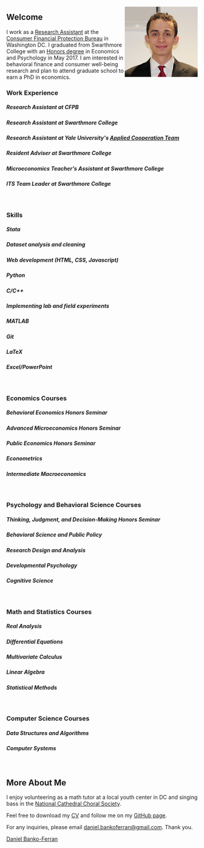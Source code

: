 <p>
<img src="favicons.ico/android-icon-192x192.png" alt="Headshot of Daniel Banko" style="float:right;">
</p>

## Welcome
I work as a [Research Assistant](https://www.consumerfinance.gov/about-us/careers/students-and-graduates/) at the [Consumer Financial Protection Bureau](https://www.consumerfinance.gov/about-us/the-bureau/bureau-structure/research-markets-regulation/) in Washington DC. I graduated from Swarthmore College with an [Honors degree](https://www.swarthmore.edu/honors-program) in Economics and Psychology in May 2017. I am interested in behavioral finance and consumer well-being research and plan to attend graduate school to earn a PhD in economics.
<br>

### Work Experience
##### Research Assistant at CFPB
##### Research Assistant at Swarthmore College 
##### Research Assistant at Yale University's [Applied Cooperation Team](https://act.yale.edu/people)
##### Resident Adviser at Swarthmore College
##### Microeconomics Teacher's Assistant at Swarthmore College
##### ITS Team Leader at Swarthmore College
<br>

### Skills
##### Stata
##### Dataset analysis and cleaning
##### Web development (HTML, CSS, Javascript)
##### Python
##### C/C++
##### Implementing lab and field experiments
##### MATLAB
##### Git
##### LaTeX
##### Excel/PowerPoint
<br>

### Economics Courses
##### Behavioral Economics Honors Seminar
##### Advanced Microeconomics Honors Seminar
##### Public Economics Honors Seminar
##### Econometrics
##### Intermediate Macroeconomics
<br>

### Psychology and Behavioral Science Courses
##### Thinking, Judgment, and Decision-Making Honors Seminar
##### Behavioral Science and Public Policy
##### Research Design and Analysis
##### Developmental Psychology
##### Cognitive Science
<br>

### Math and Statistics Courses
##### Real Analysis
##### Differential Equations
##### Multivariate Calculus
##### Linear Algebra
##### Statistical Methods
<br>

### Computer Science Courses
##### Data Structures and Algorithms
##### Computer Systems
<br>

## More About Me

I enjoy volunteering as a math tutor at a local youth center in DC and singing bass in the [National Cathedral Choral Society](http://www.cathedralchoralsociety.org/chorus). 

Feel free to download my [CV](https://www.dropbox.com/s/rok02wsilwfyr9w/dbankoResume.docx?dl=0) and follow me on my [GitHub page](https://github.com/danielbanko).

For any inquiries, please email <a href="mailto:daniel.bankoferran@gmail.com?" target="_top">daniel.bankoferran@gmail.com</a>. Thank you.

<script type="text/javascript" src="https://platform.linkedin.com/badges/js/profile.js" async defer></script>

<div class="LI-profile-badge" style="float:center;" data-version="v1" data-size="medium" data-locale="en_US" data-type="horizontal" data-theme="light" data-vanity="daniel-banko-ferran-4584b951"><a class="LI-simple-link" href='https://www.linkedin.com/in/daniel-banko-ferran-4584b951?trk=profile-badge'>Daniel Banko-Ferran</a></div>
